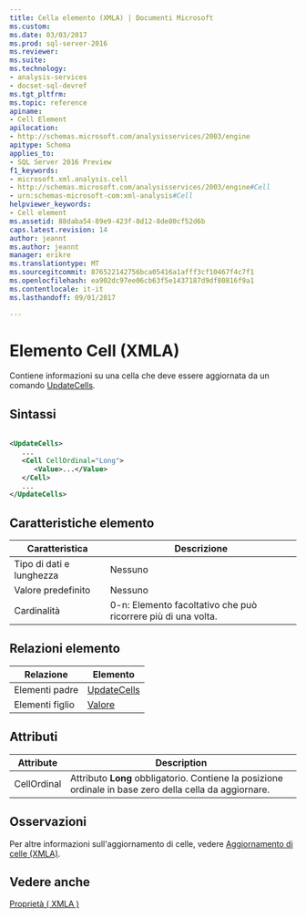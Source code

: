 ```yaml
---
title: Cella elemento (XMLA) | Documenti Microsoft
ms.custom: 
ms.date: 03/03/2017
ms.prod: sql-server-2016
ms.reviewer: 
ms.suite: 
ms.technology:
- analysis-services
- docset-sql-devref
ms.tgt_pltfrm: 
ms.topic: reference
apiname:
- Cell Element
apilocation:
- http://schemas.microsoft.com/analysisservices/2003/engine
apitype: Schema
applies_to:
- SQL Server 2016 Preview
f1_keywords:
- microsoft.xml.analysis.cell
- http://schemas.microsoft.com/analysisservices/2003/engine#Cell
- urn:schemas-microsoft-com:xml-analysis#Cell
helpviewer_keywords:
- Cell element
ms.assetid: 88daba54-89e9-423f-8d12-8de80cf52d6b
caps.latest.revision: 14
author: jeannt
ms.author: jeannt
manager: erikre
ms.translationtype: MT
ms.sourcegitcommit: 876522142756bca05416a1afff3cf10467f4c7f1
ms.openlocfilehash: ea902dc97ee06cb63f5e1437187d9df80816f9a1
ms.contentlocale: it-it
ms.lasthandoff: 09/01/2017

---
```

# <a name="cell-element-xmla"></a>Elemento Cell (XMLA)
  Contiene informazioni su una cella che deve essere aggiornata da un comando [UpdateCells](../../../analysis-services/xmla/xml-elements-commands/updatecells-element-xmla.md).  
  
## <a name="syntax"></a>Sintassi  
  
```xml  
  
<UpdateCells>  
   ...  
   <Cell CellOrdinal="Long">  
      <Value>...</Value>  
   </Cell>  
   ...  
</UpdateCells>  
```  
  
## <a name="element-characteristics"></a>Caratteristiche elemento  
  
|Caratteristica|Descrizione|  
|--------------------|-----------------|  
|Tipo di dati e lunghezza|Nessuno|  
|Valore predefinito|Nessuno|  
|Cardinalità|0-n: Elemento facoltativo che può ricorrere più di una volta.|  
  
## <a name="element-relationships"></a>Relazioni elemento  
  
|Relazione|Elemento|  
|------------------|-------------|  
|Elementi padre|[UpdateCells](../../../analysis-services/xmla/xml-elements-commands/updatecells-element-xmla.md)|  
|Elementi figlio|[Valore](../../../analysis-services/xmla/xml-elements-properties/value-element-xmla.md)|  
  
## <a name="attributes"></a>Attributi  
  
|Attribute|Description|  
|---------------|-----------------|  
|CellOrdinal|Attributo **Long** obbligatorio. Contiene la posizione ordinale in base zero della cella da aggiornare.|  
  
## <a name="remarks"></a>Osservazioni  
 Per altre informazioni sull'aggiornamento di celle, vedere [Aggiornamento di celle &#40;XMLA&#41;](../../../analysis-services/multidimensional-models-scripting-language-assl-xmla/updating-cells-xmla.md).  
  
## <a name="see-also"></a>Vedere anche  
 [Proprietà &#40; XMLA &#41;](../../../analysis-services/xmla/xml-elements-properties/xml-elements-properties.md)  
  
  
